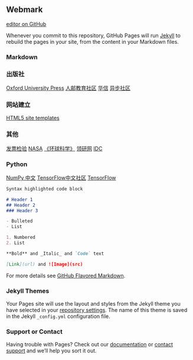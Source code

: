 ## Webmark

 [editor on GitHub](https://github.com/Angleja/JSQAngle.github.io/edit/main/README.md) 

Whenever you commit to this repository, GitHub Pages will run [Jekyll](https://jekyllrb.com/) to rebuild the pages in your site, from the content in your Markdown files.

### Markdown



### 出版社
[Oxford University Press](http://global.oup.com/?cc=cn#)
[人邮教育社区](http://www.ryjiaoyu.com/)
[华信](https://www.hxedu.com.cn/)
[异步社区](https://www.epubit.com/)
### 网站建立
[HTML5 site templates](https://html5up.net/)
### 其他
[发票检验](https://inv-veri.chinatax.gov.cn/)
[NASA](https://www.nasa.gov/)
[《环球科学》](https://www.huanqiukexue.com/)
[领研网](https://www.linkresearcher.com/)
[IDC](https://www.idc.com/)
### Python
[NumPy 中文](https://www.numpy.org.cn/)
[TensorFlow中文社区](http://www.tensorfly.cn/)
[TensorFlow](https://tensorflow.google.cn/)

```markdown
Syntax highlighted code block

# Header 1
## Header 2
### Header 3

- Bulleted
- List

1. Numbered
2. List

**Bold** and _Italic_ and `Code` text

[Link](url) and ![Image](src)
```
For more details see [GitHub Flavored Markdown](https://guides.github.com/features/mastering-markdown/).
### Jekyll Themes

Your Pages site will use the layout and styles from the Jekyll theme you have selected in your [repository settings](https://github.com/Angleja/JSQAngle.github.io/settings/pages). The name of this theme is saved in the Jekyll `_config.yml` configuration file.

### Support or Contact

Having trouble with Pages? Check out our [documentation](https://docs.github.com/categories/github-pages-basics/) or [contact support](https://support.github.com/contact) and we’ll help you sort it out.

